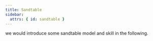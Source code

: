 ```yaml
---
title: Sandtable
sidebar:
  attrs: { id: sandtable }
---
```


we would introduce some sandtable model and skill in the following.
